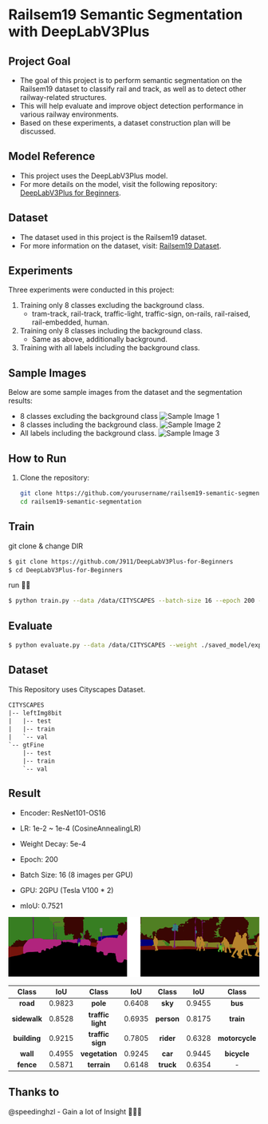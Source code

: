 # Railsem19 Semantic Segmentation with DeepLabV3Plus

## Project Goal

- The goal of this project is to perform semantic segmentation on the Railsem19 dataset to classify rail and track, as well as to detect other railway-related structures.
- This will help evaluate and improve object detection performance in various railway environments.
- Based on these experiments, a dataset construction plan will be discussed.

## Model Reference

- This project uses the DeepLabV3Plus model.
- For more details on the model, visit the following repository: [DeepLabV3Plus for Beginners](https://github.com/J911/DeepLabV3Plus-for-Beginners).

## Dataset

- The dataset used in this project is the Railsem19 dataset.
- For more information on the dataset, visit: [Railsem19 Dataset](https://www.wilddash.cc/railsem19).

## Experiments

Three experiments were conducted in this project:
1. Training only 8 classes excluding the background class.
    - tram-track, rail-track, traffic-light, traffic-sign, on-rails, rail-raised, rail-embedded, human.
2. Training only 8 classes including the background class.
    - Same as above, additionally background.
3. Training with all labels including the background class.

## Sample Images

Below are some sample images from the dataset and the segmentation results:

- 8 classes excluding the background class
![Sample Image 1](outputs/good_without_background/rs07869.png)
- 8 classes including the background class.
![Sample Image 2](outputs/good_background/rs07854.png)
- All labels including the background class.
![Sample Image 3](outputs/good_full_labels/rs07855.png)

## How to Run

1. Clone the repository:
   ```bash
   git clone https://github.com/yourusername/railsem19-semantic-segmentation.git
   cd railsem19-semantic-segmentation


## Train
git clone & change DIR
```bash
$ git clone https://github.com/J911/DeepLabV3Plus-for-Beginners
$ cd DeepLabV3Plus-for-Beginners
```
run 🙌🙌
```bash
$ python train.py --data /data/CITYSCAPES --batch-size 16 --epoch 200 --logdir ./logs/exp1/ --save ./saved_model/exp1/
```

## Evaluate
```bash
$ python evaluate.py --data /data/CITYSCAPES --weight ./saved_model/exp1/epoch200.pth --num-classes 19
```

## Dataset

This Repository uses Cityscapes Dataset.

```
CITYSCAPES
|-- leftImg8bit
|   |-- test 
|   |-- train
|   `-- val
`-- gtFine
    |-- test 
    |-- train
    `-- val
```

## Result

- Encoder: ResNet101-OS16
- LR: 1e-2 ~ 1e-4 (CosineAnnealingLR)
- Weight Decay: 5e-4
- Epoch: 200
- Batch Size: 16 (8 images per GPU)
- GPU: 2GPU (Tesla V100 * 2)

- mIoU: 0.7521

![result](./assets/result.png)

| Class | IoU | Class | IoU | Class | IoU | Class | IoU |
|:-----:|:---:|:-----:|:---:|:-----:|:---:|:-----:|:---:|
| **road** | 0.9823 | **pole** | 0.6408 | **sky** | 0.9455 | **bus** | 0.8117 |
| **sidewalk** | 0.8528 | **traffic light** | 0.6935 | **person** | 0.8175 | **train** | 0.5439 |
| **building** | 0.9215 | **traffic sign** | 0.7805 | **rider** | 0.6328 | **motorcycle** | 0.6905 |
| **wall** | 0.4955 | **vegetation** | 0.9245 | **car** | 0.9445 | **bicycle** | 0.7738 |
| **fence** | 0.5871 | **terrain** | 0.6148 | **truck** | 0.6354 | - | - |


## Thanks to
@speedinghzl - Gain a lot of Insight 🙇🏻‍♂️
